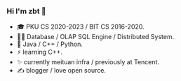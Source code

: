 ### Hi I'm zbt 👋
- 🎓 PKU CS 2020-2023 / BIT CS 2016-2020.
- 👨‍💻 Database / OLAP SQL Engine / Distributed System.
- 📖 Java / C++ / Python.
- ⚡ learning C++.
- ✨ currently meituan infra / previously at Tencent.
- ✍ blogger / love open source.
